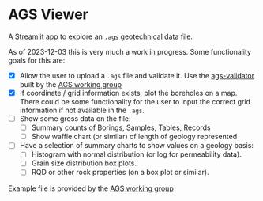 # AGS Viewer

A [Streamlit](https://streamlit.io/) app to explore an [`.ags` geotechnical data](https://www.ags.org.uk/data-format/) file.

As of 2023-12-03 this is very much a work in progress. Some functionality goals for this are:

- [X] Allow the user to upload a `.ags` file and validate it. Use the [ags-validator](https://gitlab.com/ags-data-format-wg/agsi-validator-library) built by the [AGS working group](https://gitlab.com/ags-data-format-wg)
- [x] If coordinate / grid information exists, plot the boreholes on a map. There could be some functionality for the user to input the correct grid information if not available in the `.ags`.
- [ ] Show some gross data on the file:
  - [ ] Summary counts of Borings, Samples, Tables, Records
  - [ ] Show waffle chart (or similar) of length of geology represented

- [ ] Have a selection of summary charts to show values on a geology basis:
  - [ ] Histogram with normal distribution (or log for permeability data).
  - [ ] Grain size distribution box plots.
  - [ ] RQD or other rock properties (on a box plot or similar).

Example file is provided by the [AGS working group](https://gitlab.com/ags-data-format-wg/ags-python-library/-/tree/main/examples?ref_type=heads)
